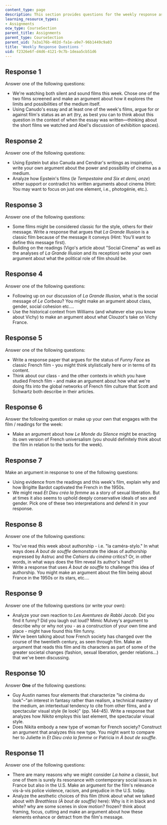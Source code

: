```yaml
---
content_type: page
description: This section provides questions for the weekly response assignments.
learning_resource_types:
- Assignments
ocw_type: CourseSection
parent_title: Assignments
parent_type: CourseSection
parent_uid: 7a3a176b-402d-fa1e-a9e7-96b1449c9a03
title: 'Weekly Response Questions '
uid: f2326e6f-d4d6-4121-9c7b-1deaa5cb51d6
---
```


Response 1
----------

Answer one of the following questions:

*   We're watching both silent and sound films this week. Chose one of the two films screened and make an argument about how it explores the limits and possibilities of the medium itself.
*   Using Canudo's essay and at least one of the week's films, argue for or against film's status as an art (try, as best you can to think about this question in the context of when the essay was written—thinking about the short films we watched and Abel's discussion of exhibition spaces).

Response 2
----------

Answer one of the following questions:

*   Using Epstein but also Canuda and Cendrar's writings as inspiration, write your own argument about the power and possibility of cinema as a medium.
*   Analyze how Epstein's films (_le Tempestaire and Six et demi, onze_) either support or contradict his written arguments about cinema (Hint: You may want to focus on just one element, i.e., photogénie, etc.).

Response 3
----------

Answer one of the following questions:

*   Some films might be considered classic for the style, others for their message. Write a response that argues that _La Grande Illusion_ is a classic film because of the message it conveys (Hint: You'll want to define this message first).
*   Building on the readings (Vigo's article about "Social Cinema" as well as the analyses of _La Grande Illusion_ and its reception) write your own argument about what the political role of film should be.

Response 4
----------

Answer one of the following questions:

*   Following up on our discussion of _La Grande Illusion_, what is the social message of _Le Corbeau_? You might make an argument about class, gender, social cohesion etc....
*   Use the historical context from Williams (and whatever else you know about Vichy) to make an argument about what Clouzot's take on Vichy France.

Response 5
----------

Answer one of the following questions:

*   Write a response paper that argues for the status of _Funny Face_ as classic French film - you might think stylistically here or in terms of its content.
*   Think about our class - and the other contexts in which you have studied French film - and make an argument about how what we're doing fits into the global networks of French film culture that Scott and Schwartz both describe in their articles.

Response 6
----------

Answer the following question or make up your own that engages with the film / readings for the week:

*   Make an argument about how _Le Monde du Silence_ might be enacting its own version of French universalism (you should definitely think about the film in relation to the texts for the week).

Response 7
----------

Make an argument in response to one of the following questions:

*   Using evidence from the readings and this week's film, explain why and how Brigitte Bardot captivated the French in the 1950s.
*   We might read _Et Dieu créa la femme_ as a story of sexual liberation. But at times it also seems to uphold deeply conservative ideals of sex and gender. Pick one of these two interpretations and defend it in your response.

Response 8
----------

Answer one of the following questions:

*   You've read this week about authorship - i.e. "la caméra-stylo." In what ways does _À bout de souffle_ demonstrate the ideas of authorship expressed by Astruc and the _Cahiers du cinéma_ critics? Or, in other words, in what ways does the film reveal its author's hand?
*   Write a response that uses _À bout de souffle_ to challenge this idea of authorship. You might make an argument about the film being about France in the 1950s or its stars, etc....

Response 9
----------

Answer one of the following questions (or write your own):

*   Analyze your own reaction to _Les Aventures de Rabbi Jacob_. Did you find it funny? Did you laugh out loud? Mimic Mulvey's argument to describe why or why not you - as a construction of your own time and place - might have found this film funny.
*   We've been talking about how French society has changed over the course of the twentieth century, as seen through film. Make an argument that reads this film and its characters as part of some of the greater societal changes (fashion, sexual liberation, gender relations...) that we've been discussing.

Response 10
-----------

Answer **One** of the following questions:

*   Guy Austin names four elements that characterize "le cinéma du look"–"an interest in fantasy rather than realism, a technical mastery of the medium, an intertextual tendency to cite from other films, and a spectacular visual style (le look)" (pp. 144–45). Write a response that analyzes how _Nikita_ employs this last element, the spectacular visual style.
*   Does Nikita embody a new type of woman for French society? Construct an argument that analyzes this new type. You might want to compare her to Juliette in _Et Dieu créa la femme_ or Patricia in _À bout de souffle_.

Response 11
-----------

Answer one of the following questions:

*   There are many reasons why we might consider _La haine_ a classic, but one of them is surely its resonance with contemporary social issues in France but also in the U.S. Make an argument for the film's relevance vis-à-vis police violence, racism, and prejudice in the U.S. today.
*   Analyze the aesthetic choices of this film (think about what we talked about with _Breathless (À bout de souffle)_ here): Why is it in black and white? why are some scenes in slow motion? frozen? think about framing, focus, cutting and make an argument about how these elements enhance or detract from the film's message.
